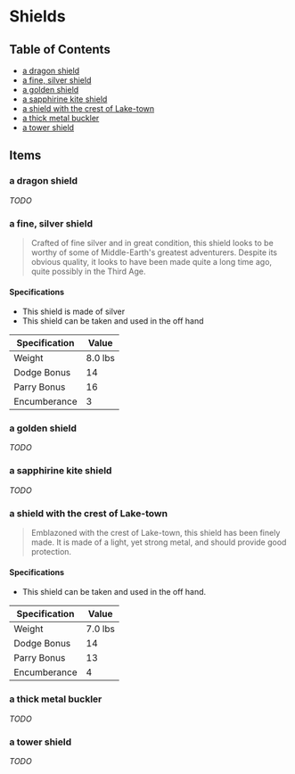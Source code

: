 # Shields

## Table of Contents

* [a dragon shield](#a-dragon-shield)
* [a fine, silver shield](#a-fine-silver-shield)
* [a golden shield](#a-golden-shield)
* [a sapphirine kite shield](#a-sapphire-kite-shield)
* [a shield with the crest of Lake-town](#a-shield-with-the-crest-of-lake-town)
* [a thick metal buckler](#a-thick-metal-buckler)
* [a tower shield](#a-tower-shield)

## Items

### a dragon shield

*TODO*

### a fine, silver shield

> Crafted of fine silver and in great condition, this shield looks to be
> worthy of some of Middle-Earth's greatest adventurers. Despite its obvious
> quality, it looks to have been made quite a long time ago, quite possibly in
> the Third Age.

#### Specifications

* This shield is made of silver
* This shield can be taken and used in the off hand

| Specification | Value   |
|---------------|---------|
| Weight        | 8.0 lbs |
| Dodge Bonus   | 14      |
| Parry Bonus   | 16      |
| Encumberance  | 3       |

### a golden shield

*TODO*

### a sapphirine kite shield

*TODO*

### a shield with the crest of Lake-town

> Emblazoned with the crest of Lake-town, this shield has been finely made.
> It is made of a light, yet strong metal, and should provide good protection.

#### Specifications

* This shield can be taken and used in the off hand.

| Specification | Value   |
|---------------|---------|
| Weight        | 7.0 lbs |
| Dodge Bonus   | 14      |
| Parry Bonus   | 13      |
| Encumberance  | 4       |

### a thick metal buckler

*TODO*

### a tower shield

*TODO*
